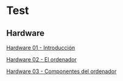 # Test

## Hardware

[Hardware 01 - Introducción](https://goo.gl/forms/xwGUqmNpoTFvMfck2 "Test Hardware 01 - Introducción")

[Hardware 02 - El ordenador](https://goo.gl/forms/CQVBlTmd0llG6Ar13 "Test Hardware 02 - El ordenador")

[Hardware 03 - Componentes del ordenador](https://goo.gl/forms/FMkOooWjNOGt3qyL2 "Test Hardware 03 - Componentes del ordenador")
